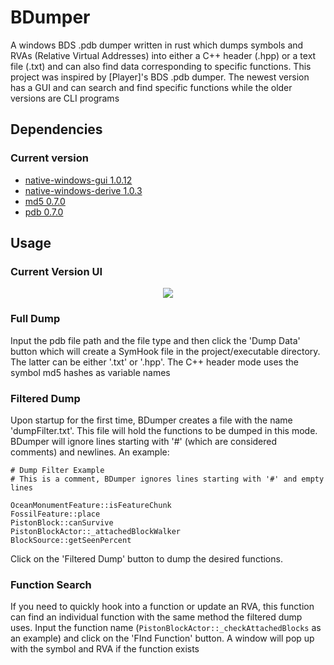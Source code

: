 # BDumper
A windows BDS .pdb dumper written in rust which dumps symbols and RVAs (Relative Virtual Addresses) into either a C++ header (.hpp) or a text file (.txt) and can also find data corresponding to specific functions. This project was inspired by [Player]'s BDS .pdb dumper. The newest version has a GUI and can search and find specific functions while the older versions are CLI programs 

## Dependencies

### Current version

- [native-windows-gui 1.0.12](https://crates.io/crates/native-windows-gui)
- [native-windows-derive 1.0.3](https://crates.io/crates/native-windows-derive)
- [md5 0.7.0](https://crates.io/crates/md5)
- [pdb 0.7.0](https://crates.io/crates/pdb)

## Usage

### Current Version UI
<p align="center">
  <img src="https://media.discordapp.net/attachments/891760155614642277/929838892495040553/Screenshot_70.png" />
</p>

### Full Dump

Input the pdb file path and the file type and then click the 'Dump Data' button which will create a SymHook file in the project/executable directory. The latter can be either '.txt' or '.hpp'. The C++ header mode uses the symbol md5 hashes as variable names

### Filtered Dump

Upon startup for the first time, BDumper creates a file with the name 'dumpFilter.txt'. This file will hold the functions to be dumped in this mode. BDumper will ignore lines starting with '#' (which are considered comments) and newlines. An example:

```
# Dump Filter Example
# This is a comment, BDumper ignores lines starting with '#' and empty lines

OceanMonumentFeature::isFeatureChunk
FossilFeature::place
PistonBlock::canSurvive
PistonBlockActor::_attachedBlockWalker
BlockSource::getSeenPercent
```

Click on the 'Filtered Dump' button to dump the desired functions.

### Function Search

If you need to quickly hook into a function or update an RVA, this function can find an individual function with the same method the filtered dump uses. Input the function name (`PistonBlockActor::_checkAttachedBlocks` as an example) and click on the 'FInd Function' button. A window will pop up with the symbol and RVA if the function exists

